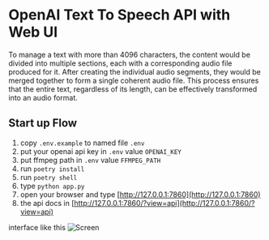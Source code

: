 # OpenAI Text To Speech API with Web UI

To manage a text with more than 4096 characters, the content would be divided into multiple sections, each with a corresponding audio file produced for it. After creating the individual audio segments, they would be merged together to form a single coherent audio file. This process ensures that the entire text, regardless of its length, can be effectively transformed into an audio format. 

## Start up Flow

1. copy `.env.example` to named file `.env`
2. put your openai api key in `.env` value `OPENAI_KEY`
3. put ffmpeg path in `.env` value `FFMPEG_PATH`
4. run `poetry install`
5. run `poetry shell`
6. type `python app.py`
7. open your browser and type [http://127.0.0.1:7860](http://127.0.0.1:7860)
8. the api docs in [http://127.0.0.1:7860/?view=api](http://127.0.0.1:7860/?view=api)


interface like this
![Screen](assets/screen.png "Screen")
